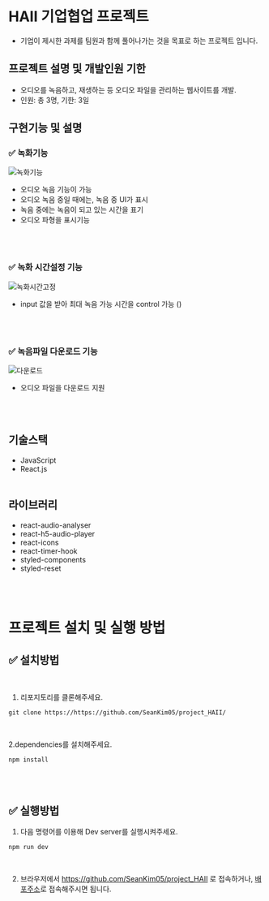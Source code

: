 # HAII 기업협업 프로젝트
- 기업이 제시한 과제를 팀원과 함께 풀어나가는 것을 목표로 하는 프로젝트 입니다.

## 프로젝트 설명 및 개발인원 기한
- 오디오를 녹음하고, 재생하는 등 오디오 파일을 관리하는 웹사이트를 개발.
- 인원: 총 3명, 기한: 3일

## 구현기능 및 설명

### ✅ 녹화기능
![녹화기능](https://user-images.githubusercontent.com/87900492/195600943-7cea3deb-a9ee-48b3-82db-85eda9638d36.gif)

- 오디오 녹음 기능이 가능
- 오디오 녹음 중일 때에는, 녹음 중 UI가 표시
- 녹음 중에는 녹음이 되고 있는 시간을 표기
- 오디오 파형을 표시기능 
<br/>
<br/>

### ✅ 녹화 시간설정 기능
![녹화시간고정](https://user-images.githubusercontent.com/87900492/195600890-902ccd56-27bc-493c-9f04-8b109e8a4c77.gif)

- input 값을 받아 최대 녹음 가능 시간을 control 가능 ()
<br/>
<br/>

### ✅ 녹음파일 다운로드 기능
![다운로드](https://user-images.githubusercontent.com/87900492/195600931-27a00016-827d-49f8-bb2a-9fd1660928ef.gif)

- 오디오 파일을 다운로드 지원


<br/>
<br/>


## 기술스택

- JavaScript
- React.js
  <br/>
  <br/>

## 라이브러리

-    react-audio-analyser
-    react-h5-audio-player
-    react-icons
-    react-timer-hook
-    styled-components
-    styled-reset
  <br/>
  <br/>

# 프로젝트 설치 및 실행 방법

## ✅ 설치방법

<br/>

1. 리포지토리를 클론해주세요.<br/>

```
git clone https://https://github.com/SeanKim05/project_HAII/
```

<br/>

2.dependencies를 설치해주세요.

```
npm install
```

<br/>
<br/>

## ✅ 실행방법

1. 다음 명령어를 이용해 Dev server를 실행시켜주세요.

```
npm run dev
```

<br/>

2. 브라우저에서 https://github.com/SeanKim05/project_HAII 로 접속하거나,
[배포주소](https://project-haii.vercel.app/)로 접속해주시면 됩니다.

   <br/>
   <br/>
   <br/>
